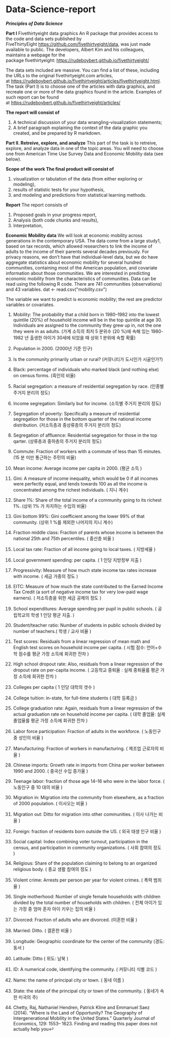 # Data-Science-report

***Principles of Data Science***

**Part I**
Fivethirtyeight data graphics An R package that provides access to the code and data sets published by FiveThirtyEight https://github.com/fivethirtyeight/data, was just made available to public. The developers, Albert Kim and his colleagues, maintains a webpage for the package fivethirtyeight: https://rudeboybert.github.io/fivethirtyeight/ 

The data sets included are massive. You can find a list of these, including the URLs to the original fivethirtyeight.com articles, at https://rudeboybert.github.io/fivethirtyeight/articles/fivethirtyeight.html. The task (Part I) is to choose one of the articles with data graphics, and recreate one or more of the data graphics found in the article. Examples of such report can be found at https://rudeboybert.github.io/fivethirtyeight/articles/ 

**The report will consist of**
1. A technical discussion of your data wrangling-visualization statements; 
2. A brief paragraph explaining the context of the data graphic you created, and be prepared by R markdown.   

**Part II. Retreive, explore, and analyze**
This part of the task is to retreive, explore, and analyze data in one of the topic areas. You will need to choose one from American Time Use Survey Data and Economic Mobility data (see below). 

**Scope of the work The final product will consist of**
1. visualization or tabulation of the data (from either exploring or modeling), 
2. results of statistic tests for your hypothesis, 
3. and modeling and predictions from statistical learning methods.  

**Report**
The report consists of 
1. Proposed goals in your progress report, 
2. Analysis (both code chunks and results), 
3. Interpretation,  

**Economic Mobility data**
We will look at economic mobility across generations in the contemporary USA. The data come from a large study1, based on tax records, which allowed researchers to link the income of adults to the income of their parents several decades previously. For privacy reasons, we don’t have that individual-level data, but we do have aggregate statistics about economic mobility for several hundred communities, containing most of the American population, and covariate information about those communities. We are interested in predicting economic mobility from the characteristics of communities. 
Data can be read using the following R code. There are 741 communities (observations) and 43 variables. 
dat &lt;- read.csv("mobility.csv")  

The variable we want to predict is economic mobility; the rest are predictor variables or covariates. 

1. Mobility: The probability that a child born in 1980–1982 into the lowest quintile (20%) of household income will be in the top quintile at age 30. Individuals are assigned to the community they grew up in, not the one they were in as adults. (가계 소득의 최저 5 분위수 (20 %)에 속해 있는 1980-1982 년 출생한 아이가 30세에 되었을 때 상위 1 분위에 속할 확률)  

2. Population in 2000. (2000년 기준 인구)  

3. Is the community primarily urban or rural? (커뮤니티가 도시인가 시골인가?)  

4. Black: percentage of individuals who marked black (and nothing else) on census forms. (흑인의 비율)  

5. Racial segregation: a measure of residential segregation by race. (인종별 주거지 분리의 정도)  

6. Income segregation: Similarly but for income. (소득별 주거지 분리의 정도)  

7. Segregation of poverty: Specifically a measure of residential segregation for those in the bottom quarter of the national income distribution. (저소득층과 중상류층의 주거지 분리의 정도)  

8. Segregation of affluence: Residential segregation for those in the top qarter. (상류층과 중하층의 주거지 분리의 정도)  

9. Commute: Fraction of workers with a commute of less than 15 minutes. (15 분 미만 통근하는 주민의 비율)  

10. Mean income: Average income per capita in 2000. (평균 소득 )  

11. Gini: A measure of income inequality, which would be 0 if all incomes were perfectly equal, and tends towards 100 as all the income is concentrated among the richest individuals. ( 지니 계수)  

12. Share 1%: Share of the total income of a community going to its richest 1%. (상위 1% 가 차지하는 수입의 비율)  

13. Gini bottom 99%: Gini coefficient among the lower 99% of that community. (상위 1 %를 제외한 나머지의 지니 계수)  

14. Fraction middle class: Fraction of parents whose income is between the national 25th and 75th percentiles. ( 중산층 비율 )  

15. Local tax rate: Fraction of all income going to local taxes. ( 지방세율 )  

16. Local government spending: per capita. ( 1 인당 지방정부 지출 )  

17. Progressivity: Measure of how much state income tax rates increase with income. ( 세금 가중의 정도 )  

18. EITC: Measure of how much the state contributed to the Earned Income Tax Credit (a sort of negative income tax for very low-paid wage earners). ( 저소득층을 위한 세금 공제의 정도 )  

19. School expenditures: Average spending per pupil in public schools. ( 공립학교의 학생 1 인당 평균 지출. )  

20. Student/teacher ratio: Number of students in public schools divided by number of teachers.( 학생 / 교사 비율 )  

21. Test scores: Residuals from a linear regression of mean math and English test scores on household income per capita. ( 시험 점수: 언어+수학 점수를 평균 가정 소득에 회귀한 잔차 )  

22. High school dropout rate: Also, residuals from a linear regression of the dropout rate on per-capita income. ( 고등학교 중퇴율 : 실제 중퇴율를 평균 가정 소득에 회귀한 잔차 )  

23. Colleges per capita ( 1 인당 대학의 갯수 )  

24. College tuition: in-state, for full-time students ( 대학 등록금 )  

25. College graduation rate: Again, residuals from a linear regression of the actual graduation rate on household income per capita. ( 대학 졸업율: 실제 졸업율를 평균 가정 소득에 회귀한 잔차 )  

26. Labor force participation: Fraction of adults in the workforce. ( 노동인구 중 성인의 비율 )  

27. Manufacturing: Fraction of workers in manufacturing. ( 제조업 근로자의 비율 )  

28. Chinese imports: Growth rate in imports from China per worker between 1990 and 2000. ( 중국산 수입 증가율 )  

29. Teenage labor: fraction of those age 14–16 who were in the labor force. ( 노동인구 중 10 대의 비율 )  

30. Migration in: Migration into the community from elsewhere, as a fraction of 2000 population. ( 이사오는 비율 )  

31. Migration out: Ditto for migration into other communities. ( 이사 나가는 비율 )  

32. Foreign: fraction of residents born outside the US. ( 외국 태생 인구 비율 )  

33. Social capital: Index combining voter turnout, participation in the census, and participation in community organizations. ( 사회 참여의 정도 )  

34. Religious: Share of the population claiming to belong to an organized religious body. ( 종교 생활 참여의 정도 )  

35. Violent crime: Arrests per person per year for violent crimes. ( 폭력 범죄율 )  

36. Single motherhood: Number of single female households with children divided by the total number of households with children. ( 전체 아이가 있는 가정 중 엄마 혼자 아이 키우는 집의 비율 )  

37. Divorced: Fraction of adults who are divorced. (이혼한 비율 )  

38. Married: Ditto. ( 결혼한 비율 )  

39. Longitude: Geographic coordinate for the center of the community (경도: 동서 )  

40. Latitude: Ditto ( 위도: 남북 )  

41. ID: A numerical code, identifying the community. ( 커뮤니티 식별 코드 )  

42. Name: the name of principal city or town. ( 동네 이름 )  

43. State: the state of the principal city or town of the community. ( 동네가 속한 미국의 주)   

1. Chetty, Raj, Nathaniel Hendren, Patrick Kline and Emmanuel Saez (2014). “Where is the Land of Opportunity? The Geography of Intergenerational Mobility in the United States.” Quarterly Journal of Economics, 129: 1553– 1623. Finding and reading this paper does not actually help you↩ 

